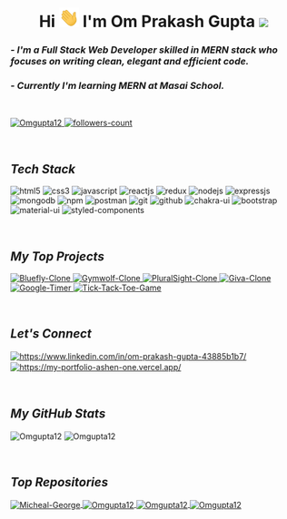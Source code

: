 <!----------------------------------- Heading Section ------------------------------------>
<h1 align="center">
    Hi
    <img src="https://raw.githubusercontent.com/ABSphreak/ABSphreak/master/gifs/Hi.gif" width="35">
    I'm Om Prakash Gupta
    <img src="https://camo.githubusercontent.com/d3359cb00ab0b5ed8f2e1fe3fceb4fbaf3b614340f8c0db99c17b9f50b351770/68747470733a2f2f656d6f6a69732e736c61636b6d6f6a69732e636f6d2f656d6f6a69732f696d616765732f313533313834393433302f343234362f626c6f622d73756e676c61737365732e6769663f31353331383439343330" width="35">
</h1>



<!----------------------------------- About Section ------------------------------------>

<h3>
    <i>- I'm a Full Stack Web Developer skilled in MERN stack who focuses on writing clean, elegant and efficient code.</i>
</h3>

<h3>
    <i>- Currently I'm learning MERN at Masai School.</i>
</h3>
<br>



<!----------------------------------- Profile View Section ------------------------------------>

<p align="left">
    <a href="https://github.com/Omgupta12">
        <img src="https://komarev.com/ghpvc/?username=Omgupta12&label=Profile%20views&color=0e75b6&style=flat" alt="Omgupta12" />
    </a>
    <a href="https://github.com/Omgupta12?tab=followers">
        <img src="https://img.shields.io/github/followers/Omgupta12?label=Followers&style=social" alt="followers-count">
    </a>
</p>
<br>


<!----------------------------------- Tech Stack Section ------------------------------------>

<h2><i>Tech Stack</i></h2>

<p>
    <img src="https://img.shields.io/badge/HTML5-E34F26?style=for-the-badge&logo=html5&logoColor=white" alt="html5" />
    <img src="https://img.shields.io/badge/CSS3-1572B6?style=for-the-badge&logo=css3&logoColor=white" alt="css3" />
    <img src="https://img.shields.io/badge/JavaScript-323330?style=for-the-badge&logo=javascript&logoColor=F7DF1E" alt="javascript" />
    <img src="https://img.shields.io/badge/React-20232A?style=for-the-badge&logo=react&logoColor=61DAFB" alt="reactjs" />
    <img src="https://img.shields.io/badge/Redux-593D88?style=for-the-badge&logo=redux&logoColor=white" alt="redux" />
    <img src="https://img.shields.io/badge/Node.js-339933?style=for-the-badge&logo=nodedotjs&logoColor=white" alt="nodejs" />
    <img src="https://img.shields.io/badge/Express.js-000000?style=for-the-badge&logo=express&logoColor=white" alt="expressjs" />
    <img src="https://img.shields.io/badge/MongoDB-4EA94B?style=for-the-badge&logo=mongodb&logoColor=white" alt="mongodb" />
    <img src="https://img.shields.io/badge/npm-CB3837?style=for-the-badge&logo=npm&logoColor=white" alt="npm" />
    <img src="https://img.shields.io/badge/Postman-FF6C37?style=for-the-badge&logo=Postman&logoColor=white" alt="postman" />
    <img src="https://img.shields.io/badge/Git-f44d27?style=for-the-badge&logo=git&logoColor=white" alt="git" />
    <img src="https://img.shields.io/badge/GitHub-100000?style=for-the-badge&logo=github&logoColor=white" alt="github" />
    <img src="https://img.shields.io/badge/Chakra%20UI-3bc7bd?style=for-the-badge&logo=chakraui&logoColor=white" alt="chakra-ui" />
    <img src="https://img.shields.io/badge/Bootstrap-563D7C?style=for-the-badge&logo=bootstrap&logoColor=white" alt="bootstrap" />
    <img src="https://img.shields.io/badge/Material%20UI-007FFF?style=for-the-badge&logo=mui&logoColor=white" alt="material-ui" />
    <img src="https://img.shields.io/badge/styled--components-DB7093?style=for-the-badge&logo=styled-components&logoColor=white" alt="styled-components" />
</p>
<br>



<!----------------------------------- Project Section ------------------------------------>

<h2><i>My Top Projects</i></h2>


<p align="left">
    <a href="https://github.com/Omgupta12/rosy-flock-7629" target="blank">
        <img src="https://img.shields.io/static/v1?style=for-the-badge&message=Bluefly Clone&color=000000&logo=Bluefly&logoColor=FFFFFF&label=" alt="Bluefly-Clone" />
    </a>
    <a href="https://github.com/Omgupta12/can-table-5382" target="blank">
        <img src="https://img.shields.io/static/v1?style=for-the-badge&message=Gymwolf Clone&color=1BB91F&logo=Gymwolf&logoColor=FFFFFF&label=" alt="Gymwolf-Clone" />
    </a>
    <a href="https://github.com/Omgupta12/PluralSight-Clone" target="blank">
      <img src="https://img.shields.io/static/v1?style=for-the-badge&message=PluralSight Clone&color=FD3A5C&logo=PluralSight&logoColor=FFFFFF&label=" alt="PluralSight-Clone" />
    </a>
    <a href="https://github.com/mukulsomukesh/GIva" target="blank">
        <img src="https://img.shields.io/static/v1?style=for-the-badge&message=Giva Clone&color=840010&logo=giva&logoColor=FFFFFF&label=" alt="Giva-Clone" />
    </a>
    <a href="https://github.com/Omgupta12/Assignments-React-/tree/master/Google-Timer" target="blank">
        <img src="https://img.shields.io/static/v1?style=for-the-badge&message=Google Timer&color=1a78f4&logo=Timer&logoColor=FFFFFF&label=" alt="Google-Timer" />
    </a>
    <a href="https://github.com/Omgupta12/Assignments-React-/tree/master/Tic-Tac" target="blank">
        <img src="https://img.shields.io/static/v1?style=for-the-badge&message=Tick-Tack-Toe Game&color=7A1FA2&logo=tick-tack-toe&logoColor=FFFFFF&label=" alt="Tick-Tack-Toe-Game" />
    </a>
   
</p>
<br>


<!----------------------------------- Social Media Links Section ------------------------------------>

<h2><i>Let's Connect</i></h2>


<p align="left">
    <a href="https://www.linkedin.com/in/om-prakash-gupta-43885b1b7/">
        <img align="center" src="https://img.shields.io/badge/LinkedIn-0077B5?style=for-the-badge&logo=linkedin&logoColor=white" alt="https://www.linkedin.com/in/om-prakash-gupta-43885b1b7/" />
    </a>
      <a href="https://omgupta12.github.io/">
        <img align="center" src="https://img.shields.io/badge/Portfolio-18A303?style=for-the-badge&logo=ionic&logoColor=white" alt="https://my-portfolio-ashen-one.vercel.app/" />
    </a>
</p>
<br>



<!----------------------------------- GitHub Stats Section ------------------------------------>

<h2><i>My GitHub Stats</i></h2>

<p>
    <img align="center" src="https://github-readme-stats.vercel.app/api?username=Omgupta12&show_icons=true&include_all_commits=true&count_private=true&hide=issues,contribs&border_radius=0&locale=en&theme=dark" alt="Omgupta12" height="139" />
    <img align="center" src="https://github-readme-stats.vercel.app/api/top-langs/?username=Omgupta12&layout=compact&exclude_repo=Lybrate-Website-Clone-Version-2.0,Lybrate-Website-Clone,Adidas-Clone&hide=Shell&border_radius=0&theme=dark" alt="Omgupta12" height="139" />
</p>
<br>



<!----------------------------------- Top Repository Section ------------------------------------>

<h2><i>Top Repositories</i></h2>


<p>
     <a href="https://github.com/Omgupta12/PluralSight-Clone">
        <img align="center" src="https://github-readme-stats.vercel.app/api/pin/?username=Omgupta12&repo=PluralSight-Clone&locale=en&border_radius=0&theme=dark" alt="Micheal-George" />
    </a>
    <a href="https://github.com/Omgupta12/rosy-flock-7629">
        <img align="center" src="https://github-readme-stats.vercel.app/api/pin/?username=Omgupta12&repo=rosy-flock-7629&locale=en&border_radius=0&theme=dark" alt="Omgupta12" />
    </a>
    <a href="https://github.com/Omgupta12/Gymwolf-Clone">
        <img align="center" src="https://github-readme-stats.vercel.app/api/pin/?username=Omgupta12&repo=Gymwolf-Clone&locale=en&border_radius=0&theme=dark" alt="Omgupta12" />
    </a>
    <a href="https://github.com/Omgupta12/Custom-Function">
        <img align="center" src="https://github-readme-stats.vercel.app/api/pin/?username=Omgupta12&repo=Custom-Function&locale=en&border_radius=0&theme=dark" alt="Omgupta12" />
   
    
</p>

